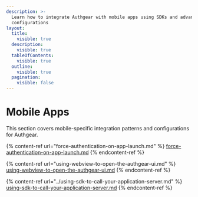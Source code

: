 ```yaml
---
description: >-
  Learn how to integrate Authgear with mobile apps using SDKs and advanced
  configurations
layout:
  title:
    visible: true
  description:
    visible: true
  tableOfContents:
    visible: true
  outline:
    visible: true
  pagination:
    visible: false
---
```


# Mobile Apps

This section covers mobile-specific integration patterns and configurations for Authgear.

{% content-ref url="force-authentication-on-app-launch.md" %}
[force-authentication-on-app-launch.md](force-authentication-on-app-launch.md)
{% endcontent-ref %}

{% content-ref url="using-webview-to-open-the-authgear-ui.md" %}
[using-webview-to-open-the-authgear-ui.md](using-webview-to-open-the-authgear-ui.md)
{% endcontent-ref %}

{% content-ref url="../using-sdk-to-call-your-application-server.md" %}
[using-sdk-to-call-your-application-server.md](../using-sdk-to-call-your-application-server.md)
{% endcontent-ref %}

